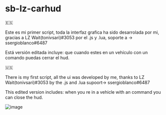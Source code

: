 # sb-lz-carhud

🇪🇸

Este es mi primer script, toda la interfaz grafica ha sido desarrolada por mi, gracias a LZ Wait(tonivsari)#3053 por el .js y .lua, soporte a -> ssergioblanco#6487

Está versión editada incluye: que cuando estes en un vehículo con un comando puedas cerrar el hud.

🇺🇸

There is my first script, all the ui was developed by me, thanks to LZ Wait(tonivsari)#3053 by the .js and .lua supoort-> ssergioblanco#6487 

This edited version includes: when you re in a vehicle with an command you can close the hud.

![image](https://user-images.githubusercontent.com/106165006/171991915-01876785-5264-4ceb-9288-04caa6327e6f.png)

